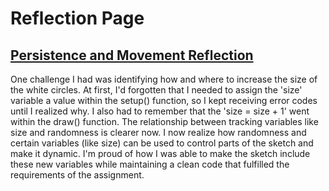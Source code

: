 # Reflection Page

## [Persistence and Movement Reflection](https://avenues.instructure.com/courses/7407/assignments/120618)
One challenge I had was identifying how and where to increase the size of the white circles. At first, I'd forgotten that I needed to assign the 'size' variable a value within the setup() function, so I kept receiving error codes until I realized why. I also had to remember that the 'size = size + 1' went within the draw() function. The relationship between tracking variables like size and randomness is clearer now. I now realize how randomness and certain variables (like size) can be used to control parts of the sketch and make it dynamic. I'm proud of how I was able to make the sketch include these new variables while maintaining a clean code that fulfilled the requirements of the assignment.
